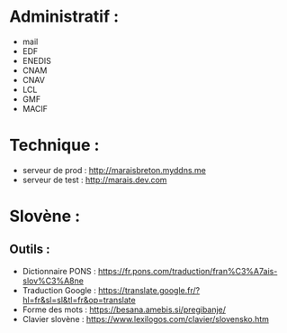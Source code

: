 # Administratif :
- mail
- EDF
- ENEDIS
- CNAM
- CNAV
- LCL
- GMF
- MACIF

# Technique :
- serveur de prod : http://maraisbreton.myddns.me
- serveur de test : http://marais.dev.com

# Slovène :
## Outils :
- Dictionnaire PONS : https://fr.pons.com/traduction/fran%C3%A7ais-slov%C3%A8ne
- Traduction Google : https://translate.google.fr/?hl=fr&sl=sl&tl=fr&op=translate
- Forme des mots : https://besana.amebis.si/pregibanje/
- Clavier slovène : https://www.lexilogos.com/clavier/slovensko.htm
